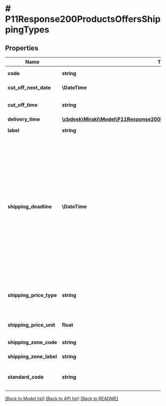 # # P11Response200ProductsOffersShippingTypes

## Properties

Name | Type | Description | Notes
------------ | ------------- | ------------- | -------------
**code** | **string** | Shipping type code | [optional]
**cut_off_next_date** | **\DateTime** | Next cutoff date | [optional]
**cut_off_time** | **string** | Shipping type Cutoff time | [optional]
**delivery_time** | [**\cbdesk\Mirakl\Model\P11Response200ProductsOffersShippingTypesDeliveryTime**](P11Response200ProductsOffersShippingTypesDeliveryTime.md) |  | [optional]
**label** | **string** | Shipping type label | [optional]
**shipping_deadline** | **\DateTime** | Estimated shipping date, that includes business closing days and cut-off configured on the platform. Add the earliest and latest delivery times to calculate the estimated delivery date to customers | [optional]
**shipping_price_type** | **string** | Shipping price type of the offer for a given zone method | [optional]
**shipping_price_unit** | **float** | Shipping price of the offer | [optional]
**shipping_zone_code** | **string** | Shipping zone code | [optional]
**shipping_zone_label** | **string** | Shipping zone label | [optional]
**standard_code** | **string** | Shipping type standard code | [optional]

[[Back to Model list]](../../README.md#models) [[Back to API list]](../../README.md#endpoints) [[Back to README]](../../README.md)
